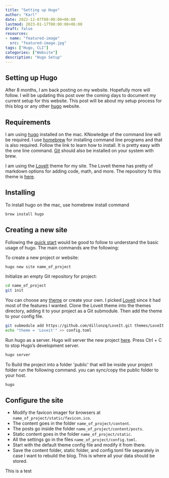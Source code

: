 ```yaml
---
title: "Setting up Hugo"
author: "Karl"
date: 2022-12-07T00:00:00+06:00
lastmod: 2023-01-17T00:00:00+06:00
draft: false
resources:
- name: "featured-image"
  src: "featured-image.jpg"
tags: ["Hugo, CLI"]
categories: ["Website"]
description: "Hugo Setup"
---
```


## Setting up Hugo

After 8 months, I am back posting on my website. Hopefully more will follow. I will be updating this post over the coming days to document my current setup for this website. This post will be about my setup process for this blog or any other [hugo](https://gohugo.io/) website.

<!--more-->

## Requirements

I am using [hugo](https://gohugo.io/installation/macos/) installed on the mac. KNowledge of the command line will be required. I use [homebrew](https://brew.sh/) for installing command line programs and that is also required. Follow the link to learn how to install. It is pretty easy with the one line command. [Git](https://formulae.brew.sh/formula/git#default) should also be installed on your system with brew.

I am using the [LoveIt](https://hugoloveit.com/) theme for my site. The Loveit theme has pretty of markdown options for adding code, math, and more. The repository fo this theme is [here](https://github.com/dillonzq/LoveIt).

## Installing

To install hugo on the mac, use homebrew install command

```bash
brew install hugo
```

## Creating a new site

Following the [quick start](https://gohugo.io/getting-started/quick-start/) would be good to follow to understand the basic usage of hugo. The main commands are the following:

To create a new project or website:

```bash
hugo new site name_of_project
```

Initialize an empty Git repository for project:

```bash
cd name_of_project
git init
```

You can choose any [theme](https://themes.gohugo.io/) or create your own. I picked [Loveit](https://themes.gohugo.io/themes/loveit/) since it had most of the features I wanted. Clone the Loveit theme into the themes directory, adding it to your project as a Git submodule. Then add the theme to your config file.

```bash
git submodule add https://github.com/dillonzq/LoveIt.git themes/LoveIt
echo "theme = 'Loveit'" >> config.toml
```

Run hugo as a server. Hugo will server the new project [here](http://localhost:1313/). Press Ctrl + C to stop Hugo’s development server.

```bash
hugo server
```

To Build the project into a folder 'public' that will be inside your project folder run the following command. you can sync/copy the public folder to your host.

```bash
hugo
```

## Configure the site

- Modify the favicon imager for browsers at `name_of_project/static/favicon.ico`.
- The content goes in the folder `name_of_project/content`.
- The posts go inside the folder `name_of_project/content/posts`.
- Static content goes in the folder `name_of_project/static`.
- All the settings go in the files `name_of_project/config.toml`.
- Start with the default theme config file and modify it from there.
- Save the content folder, static folder, and config.toml file separately in case I want to rebuild the blog. This is where all your data should be stored.


This is a test
